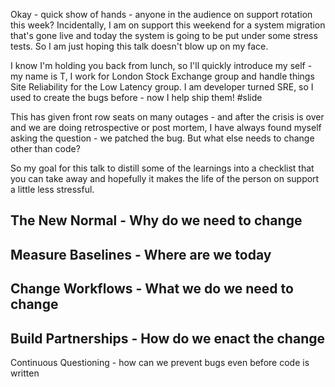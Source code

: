 Okay - quick show of hands - anyone in the audience on support rotation this week?
Incidentally, I am on support this weekend for a system migration that's gone live and today the system is going to be put under some stress tests.
So I am just hoping this talk doesn't blow up on my face.

I know I'm holding you back from lunch, so I'll quickly introduce my self - my name is T, I work for London Stock Exchange group and handle things Site Reliability for the Low Latency group. I am developer turned SRE, so I used to create the bugs before - now I help ship them! #slide

This has given front row seats on many outages - and after the crisis is over and we are doing retrospective or post mortem, I have always found myself asking the question - we patched the bug. But what else needs to change other than code?

So my goal for this talk to distill some of the learnings into a checklist that you can take away and hopefully it makes the life of the person on support a little less stressful.

## The New Normal - Why do we need to change
## Measure Baselines - Where are we today
## Change Workflows - What we do we need to change
## Build Partnerships - How do we enact the change

Continuous Questioning - how can we prevent bugs even before code is written

